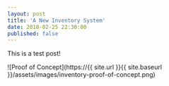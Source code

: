 ```yaml
---
layout: post
title: 'A New Inventory System'
date: 2018-02-25 22:30:00
published: false
---
```


This is a test post!

![Proof of Concept](https://{{ site.url }}{{ site.baseurl }}/assets/images/inventory-proof-of-concept.png)
